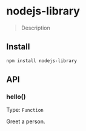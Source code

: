 # nodejs-library

> Description

## Install

```sh
npm install nodejs-library
```

## API

### hello()

Type: `Function`

Greet a person.
